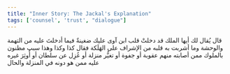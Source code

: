 ```yaml
---
title: "Inner Story: The Jackal's Explanation"
tags: ['counsel', 'trust', "dialogue"]
---
```


 قال يُقال لك أيها الملك قد دخلتْ قلب ابن آوى عليك ضغينةٌ فيما أدخلتَ عليه من التهمة والوحشة وما أشربت به قلبه من الإشراف على الهَلَكة فقال كذا وكذا وهذا سبب مظنون بالملوك ممن أصابته منهم عقوبة أو جفوة أو تغيُّر منزلة أو عُزِل عن سلطان أو أُوثِرَ غيره عليه ممن هو دونه في المنزلة والحال
